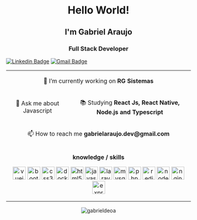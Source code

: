 <h1 align="center">Hello World! </h1>
<h2 align="center">I'm Gabriel Araujo </h1>
<h3 align="center">Full Stack Developer</h3>

[![Linkedin Badge](https://img.shields.io/badge/-LinkedIn-blue?style=flat-square&logo=Linkedin&logoColor=white&link=https://www.linkedin.com/in/gabriel-de-oliveira-araujo-797172117/)](https://www.linkedin.com/in/gabriel-de-oliveira-araujo-797172117/)
[![Gmail Badge](https://img.shields.io/badge/-Gmail-c14438?style=flat-square&logo=Gmail&logoColor=white&link=mailto:gabrielaraujo.dev@gmail.com)](mailto:gabrielaraujo.dev@gmail.com)

<table style="text-align:center;">
  <tbody>
    <tr>
      <td colspan="2">
        <p align="center">🔭 I’m currently working on <strong>RG Sistemas</strong></p>
      </td>
    </tr>
     <tr>
      <td>
        <p align="center">💬 Ask me about Javascript</p>
      </td>
      <td>
        <p align="center">📚 Studying <strong>React Js, React Native, Node.js and Typescript</stron</p>
      </td>
    </tr>
    <tr>
      <td colspan="2">
        <p align="center">📫 How to reach me <strong>gabrielaraujo.dev@gmail.com</stron</p>
      </td>
    </tr>
    <tr>
      <td colspan="2">
      <p align="center">
            <strong align="center">knowledge / skills</strong>
          </p>
      <p align="center">
      <img src="https://devicons.github.io/devicon/devicon.git/icons/vuejs/vuejs-original-wordmark.svg" alt="vuejs" width="35" height="35"/> 
      <img src="https://devicons.github.io/devicon/devicon.git/icons/bootstrap/bootstrap-plain.svg" alt="bootstrap" width="35" height="35"/> 
      <img src="https://devicons.github.io/devicon/devicon.git/icons/css3/css3-original-wordmark.svg" alt="css3" width="35" height="35"/> 
      <img src="https://devicons.github.io/devicon/devicon.git/icons/docker/docker-original-wordmark.svg" alt="docker" width="35" height="35"/> 
      <img src="https://devicons.github.io/devicon/devicon.git/icons/html5/html5-original-wordmark.svg" alt="html5" width="35" height="35"/> 
      <img src="https://devicons.github.io/devicon/devicon.git/icons/javascript/javascript-original.svg" alt="javascript" width="35" height="35"/> 
      <img src="https://devicons.github.io/devicon/devicon.git/icons/laravel/laravel-plain-wordmark.svg" alt="laravel" width="35" height="35"/> 
      <img src="https://devicons.github.io/devicon/devicon.git/icons/mysql/mysql-original-wordmark.svg" alt="mysql" width="35" height="35"/> 
      <img src="https://devicons.github.io/devicon/devicon.git/icons/php/php-original.svg" alt="php" width="35" height="35"/> 
      <img src="https://devicons.github.io/devicon/devicon.git/icons/redis/redis-original-wordmark.svg" alt="redis" width="35" height="35"/> 
      <img src="https://devicons.github.io/devicon/devicon.git/icons/nodejs/nodejs-original-wordmark.svg" alt="nodejs" width="35" height="35"/> 
      <img src="https://devicons.github.io/devicon/devicon.git/icons/nginx/nginx-original.svg" alt="nginx" width="35" height="35"/> 
      <img src="https://devicons.github.io/devicon/devicon.git/icons/express/express-original-wordmark.svg" alt="express" width="35" height="35"/></p>
      </td>
    </tr>
  </tbody>
</table>

<p align="center"> <img src="https://komarev.com/ghpvc/?username=gabrieldeoa" alt="gabrieldeoa" /> </p>

